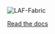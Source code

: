 ![LAF-Fabric](https://raw.github.com/dirkroorda/laf-fabric/master/docs/files/LAF-Workbench.png)

[Read the docs](http://laf-fabric.readthedocs.org/en/latest/)
